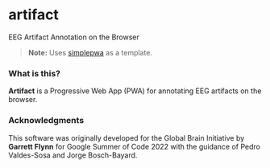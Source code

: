 # artifact
 EEG Artifact Annotation on the Browser

> **Note:** Uses [simplepwa](https://github.com/nikkifurls/simplepwa) as a template.

### What is this?
**Artifact** is a Progressive Web App (PWA) for annotating EEG artifacts on the browser.


### Acknowledgments
This software was originally developed for the Global Brain Initiative by **Garrett Flynn** for Google Summer of Code 2022 with the guidance of Pedro Valdes-Sosa and Jorge Bosch-Bayard.